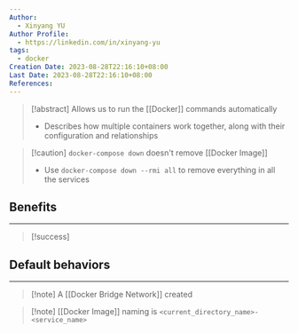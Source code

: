 ```yaml
---
Author:
  - Xinyang YU
Author Profile:
  - https://linkedin.com/in/xinyang-yu
tags:
  - docker
Creation Date: 2023-08-28T22:16:10+08:00
Last Date: 2023-08-28T22:16:10+08:00
References:
---
```

>[!abstract] Allows us to run the [[Docker]] commands automatically
>- Describes how multiple containers work together, along with their configuration and relationships

>[!caution] ``docker-compose down`` doesn't remove [[Docker Image]]
>- Use ``docker-compose down --rmi all`` to remove everything in all the services

## Benefits
---
>[!success] 


## Default behaviors
---
>[!note] A [[Docker Bridge Network]] created

>[!note] [[Docker Image]] naming is ``<current_directory_name>-<service_name>``